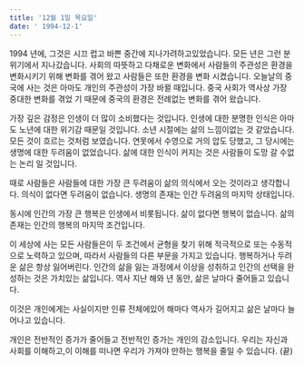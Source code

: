 ```yaml
---
title: '12월 1일 목요일'
date: ' 1994-12-1'
---
```

1994 년에, 그것은 시끄 럽고 바쁜 중간에 지나가려하고있었습니다. 모든 년은 그런 분위기에서 지나갔습니다. 사회의 따뜻하고 다채로운 변화에서 사람들의 주관성은 환경을 변화시키기 위해 변화를 겪어 왔고 사람들은 또한 환경을 변화 시켰습니다. 오늘날의 중국에 사는 것은 아마도 개인의 주관성이 가장 바뀔 때입니다. 중국 사회가 역사상 가장 중대한 변화를 겪었 기 때문에 중국의 환경은 전례없는 변화를 겪어 왔습니다.

가장 깊은 감정은 인생이 더 많이 소비했다는 것입니다. 인생에 대한 분명한 인식은 아마도 노년에 대한 위기감 때문일 것입니다. 소년 시절에는 삶의 느낌이없는 것 같았습니다. 모든 것이 흐르는 것처럼 보였습니다. 연못에서 수영으로 거의 압도 당했고, 그 당시에는 생명에 대한 두려움이 없었습니다. 삶에 대한 인식이 커지는 것은 사람들이 도망 갈 수없는 논리 일 것입니다.

때로 사람들은 사람들에 대한 가장 큰 두려움이 삶의 의식에서 오는 것이라고 생각합니다. 의식이 없다면 두려움이 없습니다. 생명의 존재는 인간 두려움의 마지막 상태입니다.

동시에 인간의 가장 큰 행복은 인생에서 비롯됩니다. 삶이 없다면 행복이 없습니다. 삶의 존재는 인간의 행복의 마지막 조건입니다.

이 세상에 사는 모든 사람들은이 두 조건에서 균형을 찾기 위해 적극적으로 또는 수동적으로 노력하고 있으며, 따라서 사람들의 다른 부문을 가지고 있습니다. 행복하거나 두려운 삶은 항상 잃어버린다. 인간의 삶을 잃는 과정에서 이상을 성취하고 인간의 선택을 완성하는 것은 가치있는 삶입니다. 역사 지난 해와 년 동안, 삶은 날마다 줄어들고 있습니다.

이것은 개인에게는 사실이지만 인류 전체에있어 해마다 역사가 길어지고 삶은 날마다 늘어나고 있습니다.

개인은 전반적인 증가가 줄어들고 전반적인 증가는 개인의 감소입니다. 우리는 자신과 사회를 이해하고,이 이해를 떠나면 우리가 가져야 만하는 행복을 줄일 수 있습니다. (끝)
